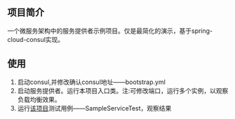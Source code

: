 
## 项目简介
一个微服务架构中的服务提供者示例项目。仅是最简化的演示，基于spring-cloud-consul实现。


## 使用
1. 启动consul,并修改确认consul地址——bootstrap.yml
2. 启动服务提供者。运行本项目入口类。注:可修改端口，运行多个实例，以观察负载均衡效果。
3. 运行[该项目](http://192.168.82.98/gongchengdong/spring-cloud-consul-sample-consumer)测试用例——SampleServiceTest，观察结果